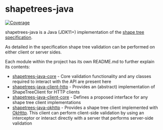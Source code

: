 # shapetrees-java

[![Coverage](https://sonarcloud.io/api/project_badges/measure?project=xformativ_shapetrees-java&metric=coverage&token=648f4f007e540678a04a39c974cdf0046567acec)](https://sonarcloud.io/dashboard?id=xformativ_shapetrees-java)

shapetrees-java is a Java (JDK11+) implementation of the [shape tree specification](https://shapetrees.org/TR/specification/index.html).

As detailed in the specification shape tree validation can be performed on either client or server sides.

Each module within the project has its own README.md to further explain its contents:
 * [shapetrees-java-core](shapetrees-java-core/README.md) - Core validation functionality and any classes required
   to interact with the API are present here
* [shapetrees-java-client-http](shapetrees-java-client-http/README.md) - Provides an (abstract) implementation of ShapeTreeClient for HTTP clients
* [shapetrees-java-client-core](shapetrees-java-client-core/README.md) - Defines a proposed interface for any shape
   tree client implementations
 * [shapetrees-java-okhttp](shapetrees-java-okhttp/README.md) - Provides a shape tree client implemented
   with [OkHttp](https://github.com/square/okhttp/).  This client can perform client-side
   validation by using an interceptor or interact directly with a server that performs server-side validation
   
